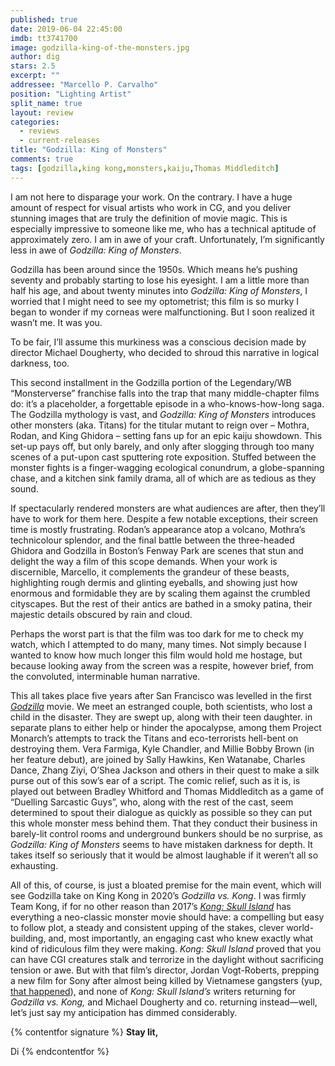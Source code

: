 ```yaml
---
published: true
date: 2019-06-04 22:45:00
imdb: tt3741700
image: godzilla-king-of-the-monsters.jpg
author: dig
stars: 2.5
excerpt: ""
addressee: "Marcello P. Carvalho"
position: "Lighting Artist"
split_name: true
layout: review
categories: 
  - reviews
  - current-releases
title: "Godzilla: King of Monsters"
comments: true
tags: [godzilla,king kong,monsters,kaiju,Thomas Middleditch]
---
```

I am not here to disparage your work. On the contrary. I have a huge amount of respect for visual artists who work in CG, and you deliver stunning images that are truly the definition of movie magic. This is especially impressive to someone like me, who has a technical aptitude of approximately zero. I am in awe of your craft. Unfortunately, I’m significantly less in awe of _Godzilla: King of Monsters_.

Godzilla has been around since the 1950s. Which means he’s pushing seventy and probably starting to lose his eyesight. I am a little more than half his age, and about twenty minutes into _Godzilla: King of Monsters_, I worried that I might need to see my optometrist; this film is so murky I began to wonder if my corneas were malfunctioning. But I soon realized it wasn’t me. It was you. 

To be fair, I’ll assume this murkiness was a conscious decision made by director Michael Dougherty, who decided to shroud this narrative in logical darkness, too.

This second installment in the Godzilla portion of the Legendary/WB “Monsterverse” franchise falls into the trap that many middle-chapter films do: it’s a placeholder, a forgettable episode in a who-knows-how-long saga. The Godzilla mythology is vast, and _Godzilla: King of Monsters_ introduces other monsters (aka. Titans) for the titular mutant to reign over – Mothra, Rodan, and King Ghidora – setting fans up for an epic kaiju showdown. This set-up pays off, but only barely, and only after slogging through too many scenes of a put-upon cast sputtering rote exposition. Stuffed between the monster fights is a finger-wagging ecological conundrum, a globe-spanning chase, and a kitchen sink family drama, all of which are as tedious as they sound.

If spectacularly rendered monsters are what audiences are after, then they’ll have to work for them here. Despite a few notable exceptions, their screen time is mostly frustrating. Rodan’s appearance atop a volcano, Mothra’s technicolour splendor, and the final battle between the three-headed Ghidora and Godzilla in Boston’s Fenway Park are scenes that stun and delight the way a film of this scope demands. When your work is discernible, Marcello, it complements the grandeur of these beasts, highlighting rough dermis and glinting eyeballs, and showing just how enormous and formidable they are by scaling them against the crumbled cityscapes. But the rest of their antics are bathed in a smoky patina, their majestic details obscured by rain and cloud. 

Perhaps the worst part is that the film was too dark for me to check my watch, which I attempted to do many, many times. Not simply because I wanted to know how much longer this film would hold me hostage, but because looking away from the screen was a respite, however brief, from the convoluted, interminable human narrative.

This all takes place five years after San Francisco was levelled in the first [_Godzilla_](http://www.dearcastandcrew.com/content/2014/5/16/godzilla.html) movie. We meet an estranged couple, both scientists, who lost a child in the disaster. They are swept up, along with their teen daughter. in separate plans to either help or hinder the apocalypse, among them Project Monarch’s attempts to track the Titans and eco-terrorists hell-bent on destroying them. Vera Farmiga, Kyle Chandler, and Millie Bobby Brown (in her feature debut), are joined by Sally Hawkins, Ken Watanabe, Charles Dance, Zhang Ziyi, O’Shea Jackson and others in their quest to make a silk purse out of this sow’s ear of a script. The comic relief, such as it is, is played out between Bradley Whitford and Thomas Middleditch as a game of “Duelling Sarcastic Guys”, who, along with the rest of the cast, seem determined to spout their dialogue as quickly as possible so they can put this whole monster mess behind them. That they conduct their business in barely-lit control rooms and underground bunkers should be no surprise, as _Godzilla: King of Monsters_ seems to have mistaken darkness for depth. It takes itself so seriously that it would be almost laughable if it weren’t all so exhausting.

All of this, of course, is just a bloated premise for the main event, which will see Godzilla take on King Kong in 2020’s _Godzilla vs. Kong_. I was firmly Team Kong, if for no other reason than 2017’s [_Kong: Skull Island_](http://www.dearcastandcrew.com/content/2017/3/13/kong-skull-island.html) has everything a neo-classic monster movie should have: a compelling but easy to follow plot, a steady and consistent upping of the stakes, clever world-building, and, most importantly, an engaging cast who knew exactly what kind of ridiculous film they were making. _Kong: Skull Island_ proved that you can have CGI creatures stalk and terrorize in the daylight without sacrificing tension or awe. But with that film’s director, Jordan Vogt-Roberts, prepping a new film for Sony after almost being killed by Vietnamese gangsters (yup[, that happened](https://www.gq.com/story/attack-on-skull-island)), and none of _Kong: Skull Island’s_ writers returning for _Godzilla vs. Kong,_ and Michael Dougherty and co. returning instead—well, let’s just say my anticipation has dimmed considerably.

{% contentfor signature %}
**Stay lit,**

Di
{% endcontentfor %}